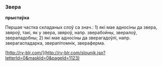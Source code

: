 ### Звера
**прыстаўка**

Першая частка складаных слоў са знач.: 1) які мае адносіны да звера, звяроў, такі, як у звера, звяроў, напр. зверабойны, звералоў, зверападобны; 2) які мае адносіны да зверагадоўлі, напр. зверагаспадарка, зверапітомнік, звераферма.

<a rel="author">[http://rv-blr.com/](http://rv-blr.com/slounik.jsp?letterId=0&maskId=0&pageId=1123)</a>
